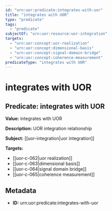 ```yaml
---
id: "urn:uor:predicate:integrates-with-uor"
title: "integrates with UOR"
type: "predicate"
tags:
  - "predicate"
subjectOf: "urn:uor:resource:uor-integration"
targets:
  - "urn:uor:concept:uor-realization"
  - "urn:uor:concept:dimensional-basis"
  - "urn:uor:concept:signal-domain-bridge"
  - "urn:uor:concept:coherence-measurement"
predicateType: "integrates with UOR"
---
```


# integrates with UOR

## Predicate: integrates with UOR

**Value:** integrates with UOR

**Description:** UOR integration relationship

**Subject:** [[uor-integration|uor integration]]

**Targets:**

- [[uor-c-062|uor realization]]
- [[uor-c-063|dimensional basis]]
- [[uor-c-064|signal domain bridge]]
- [[uor-c-065|coherence measurement]]

## Metadata

- **ID:** urn:uor:predicate:integrates-with-uor
